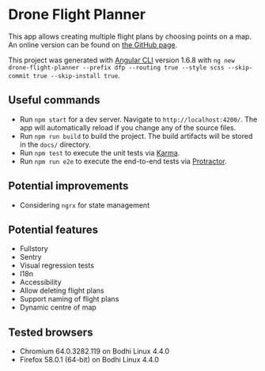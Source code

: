 # Drone Flight Planner
This app allows creating multiple flight plans by choosing points on a map.
An online version can be found on [the GitHub page](https://philippemorier.github.io/drone-flight-planner/).

This project was generated with [Angular CLI](https://github.com/angular/angular-cli) version 1.6.8 with `ng new drone-flight-planner --prefix dfp --routing true --style scss --skip-commit true --skip-install true`.

## Useful commands
- Run `npm start` for a dev server. Navigate to `http://localhost:4200/`.
The app will automatically reload if you change any of the source files.
- Run `npm run build` to build the project.
The build artifacts will be stored in the `docs/` directory.
- Run `npm test` to execute the unit tests via [Karma](https://karma-runner.github.io).
- Run `npm run e2e` to execute the end-to-end tests via [Protractor](http://www.protractortest.org/).

## Potential improvements
- Considering `ngrx` for state management

## Potential features
- Fullstory
- Sentry
- Visual regression tests
- I18n
- Accessibility
- Allow deleting flight plans
- Support naming of flight plans
- Dynamic centre of map

## Tested browsers
- Chromium 64.0.3282.119 on Bodhi Linux 4.4.0
- Firefox 58.0.1 (64-bit) on Bodhi Linux 4.4.0
